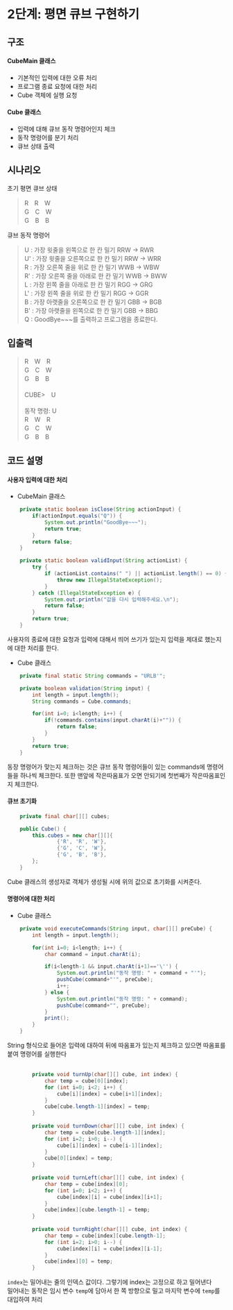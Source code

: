 # 2단계: 평면 큐브 구현하기

## 구조
#### CubeMain 클래스
* 기본적인 입력에 대한 오류 처리
* 프로그램 종료 요청에 대한 처리
* Cube 객체에 실행 요청
#### Cube 클래스
* 입력에 대해 큐브 동작 명령어인지 체크
* 동작 명령어를 분기 처리
* 큐브 상태 출력

## 시나리오
초기 평면 큐브 상태
> R　R　W <br>
> G　C　W <br>
> G　B　B <br>

큐브 동작 명령어
> U     : 가장 윗줄을 왼쪽으로 한 칸 밀기 RRW -> RWR <br>
> U'    : 가장 윗줄을 오른쪽으로 한 칸 밀기 RRW -> WRR <br>
> R     : 가장 오른쪽 줄을 위로 한 칸 밀기 WWB -> WBW <br>
> R'    : 가장 오른쪽 줄을 아래로 한 칸 밀기 WWB -> BWW <br>
> L     : 가장 왼쪽 줄을 아래로 한 칸 밀기 RGG -> GRG <br>
> L'    : 가장 왼쪽 줄을 위로 한 칸 밀기 RGG -> GGR <br>
> B     : 가장 아랫줄을 오른쪽으로 한 칸 밀기 GBB -> BGB <br>
> B'    : 가장 아랫줄을 왼쪽으로 한 칸 밀기 GBB -> BBG <br>
> Q     : GoodBye~~~를 출력하고 프로그램을 종료한다. <br>

## 입출력
> R　W　R <br>
> G　C　W <br>
> G　B　B <br>
> <br>
> CUBE>　U <br>
> <br>
> 동작 명령: U <br>
> R　W　R <br>
> G　C　W <br>
> G　B　B <br>

## 코드 설명
#### 사용자 입력에 대한 처리
* CubeMain 클래스
```java
    private static boolean isClose(String actionInput) {
        if(actionInput.equals("Q")) {
            System.out.println("GoodBye~~~");
            return true;
        }
        return false;
    }

    private static boolean validInput(String actionList) {
        try {
            if (actionList.contains(" ") || actionList.length() == 0) {
                throw new IllegalStateException();
            }
        } catch (IllegalStateException e) {
            System.out.println("값을 다시 입력해주세요.\n");
            return false;
        }
        return true;
    }
```
사용자의 종료에 대한 요청과 입력에 대해서 띄어 쓰기가 있는지 입력을 제대로 했는지에 대한 처리를 한다.
* Cube 클래스
```java
    private final static String commands = "URLB'";

    private boolean validation(String input) {
        int length = input.length();
        String commands = Cube.commands;

        for(int i=0; i<length; i++) {
            if(!commands.contains(input.charAt(i)+"")) {
                return false;
            }
        }
        return true;
    }
```
동장 명령어가 맞는지 체크하는 것은 큐브 동작 명령어들이 있는 commands에 명령어들을 하나씩 체크한다. 또한 맨앞에 작은따옴표가 오면 안되기에
첫번째가 작은따옴표인지 체크한다.
#### 큐브 초기화
```java
    private final char[][] cubes;

    public Cube() {
        this.cubes = new char[][]{
                {'R', 'R', 'W'},
                {'G', 'C', 'W'},
                {'G', 'B', 'B'},
        };
    }
```
Cube 클래스의 생성자로 객체가 생성될 시에 위의 값으로 초기화를 시켜준다.

#### 명령어에 대한 처리
* Cube 클래스
```java
    private void executeCommands(String input, char[][] preCube) {
        int length = input.length();

        for(int i=0; i<length; i++) {
            char command = input.charAt(i);

            if(i<length-1 && input.charAt(i+1)=='\'') {
                System.out.println("동작 명령: " + command + "'");
                pushCube(command+"'", preCube);
                i++;
            } else {
                System.out.println("동작 명령: " + command);
                pushCube(command+"", preCube);
            }
            print();
        }
    }
```
String 형식으로 들어온 입력에 대하여 뒤에 따옴표가 있는지 체크하고 있으면 따옴표를 붙여 명령어를 실행한다 <br>
<br>

```java
        private void turnUp(char[][] cube, int index) {
            char temp = cube[0][index];
            for (int i=0; i<2; i++) {
                cube[i][index] = cube[i+1][index];
            }
            cube[cube.length-1][index] = temp;
        }
    
        private void turnDown(char[][] cube, int index) {
            char temp = cube[cube.length-1][index];
            for (int i=2; i>0; i--) {
                cube[i][index] = cube[i-1][index];
            }
            cube[0][index] = temp;
        }
    
        private void turnLeft(char[][] cube, int index) {
            char temp = cube[index][0];
            for (int i=0; i<2; i++) {
                cube[index][i] = cube[index][i+1];
            }
            cube[index][cube.length-1] = temp;
        }
    
        private void turnRight(char[][] cube, int index) {
            char temp = cube[index][cube.length-1];
            for (int i=2; i>0; i--) {
                cube[index][i] = cube[index][i-1];
            }
            cube[index][0] = temp;
        }
```
`index`는 밀어내는 줄의 인덱스 값이다. 그렇기에 index는 고정으로 하고 밀어낸다<br>
밀어내는 동작은 임시 변수 `temp`에 담아서 한 쪽 방향으로 밀고 마지막 변수에 `temp`를 대입하여 처리
